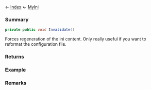 ← [Index](Api-Index) ← [MyIni](VRage.Game.ModAPI.Ingame.Utilities.MyIni)

### Summary

```csharp
private public void Invalidate()
```

Forces regeneration of the ini content. Only really useful if you want to reformat the configuration file.

### Returns

### Example

### Remarks

